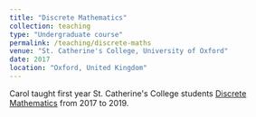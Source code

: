 ```yaml
---
title: "Discrete Mathematics"
collection: teaching
type: "Undergraduate course"
permalink: /teaching/discrete-maths
venue: "St. Catherine's College, University of Oxford"
date: 2017
location: "Oxford, United Kingdom"
---
```


Carol taught first year St. Catherine's College students
[Discrete Mathematics](https://www.cs.ox.ac.uk/teaching/courses/2019-2020/discretemaths)
from 2017 to 2019.